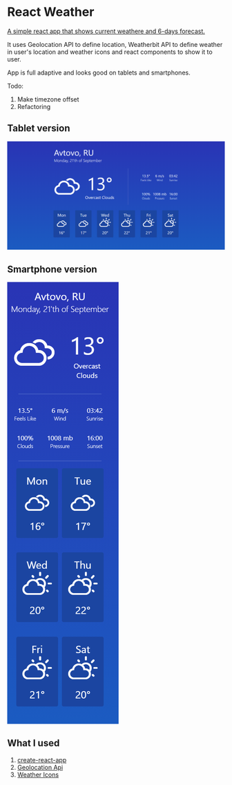# React Weather

[A simple react app that shows current weathere and 6-days forecast.](https://denkick.github.io/weather-react)

It uses Geolocation API to define location, Weatherbit API to define weather in user's location and weather icons and react components to show it to user. 

App is full adaptive and looks good on tablets and smartphones.

Todo:
  1) Make timezone offset
  2) Refactoring

## Tablet version

![Tablet version](https://raw.githubusercontent.com/DenKick/weather-react/master/Tablet.png "Tablet")

## Smartphone version

![Smartphone version](https://raw.githubusercontent.com/DenKick/weather-react/master/Smartphone.png "Smartphone")

## What I used

1) [create-react-app](https://github.com/facebook/create-react-app)
2) [Geolocation Api](https://developer.mozilla.org/ru/docs/Web/API/Geolocation/Using_geolocation)
3) [Weather Icons](https://erikflowers.github.io/weather-icons/)
